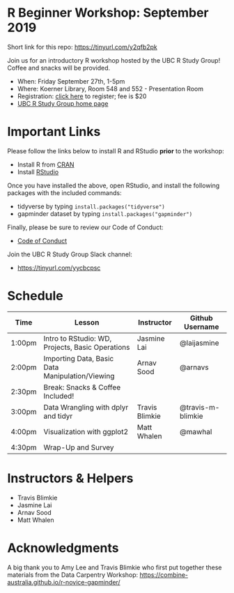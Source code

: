 # R Beginner Workshop: September 2019

Short link for this repo: https://tinyurl.com/y2qfb2pk

Join us for an introductory R workshop hosted by the UBC R Study Group! Coffee and snacks will be provided.

* When: Friday September 27th, 1-5pm
* Where: Koerner Library, Room 548 and 552 - Presentation Room
* Registration: [click here](https://www.eventbrite.ca/e/r-beginner-workshop-tickets-68936650377) to register; fee is $20
* [UBC R Study Group home page](https://ubc-r-study-group.github.io/studyGroup/)


# Important Links
Please follow the links below to install R and RStudio **prior** to the workshop:
* Install R from [CRAN](https://cran.r-project.org/)
* Install [RStudio](https://www.rstudio.com/)

Once you have installed the above, open RStudio, and install the following packages with the included commands:
* tidyverse by typing `install.packages("tidyverse")`
* gapminder dataset by typing `install.packages("gapminder")`

Finally, please be sure to review our Code of Conduct:
* [Code of Conduct](https://docs.carpentries.org/topic_folders/policies/code-of-conduct.html)

Join the UBC R Study Group Slack channel:
* https://tinyurl.com/yycbcpsc

# Schedule

| Time | Lesson | Instructor | Github Username |
|-----------|------------|---------|--------|
| 1:00pm | Intro to RStudio: WD, Projects, Basic Operations | Jasmine Lai | @laijasmine |
| 2:00pm | Importing Data, Basic Data Manipulation/Viewing | Arnav Sood | @arnavs |
| 2:30pm | Break: Snacks & Coffee Included! | | |
| 3:00pm | Data Wrangling with dplyr and tidyr | Travis Blimkie | @travis-m-blimkie |
| 4:00pm | Visualization with ggplot2 | Matt Whalen| @mawhal |
| 4:30pm | Wrap-Up and Survey | | |


# Instructors & Helpers

* Travis Blimkie
* Jasmine Lai
* Arnav Sood
* Matt Whalen

# Acknowledgments
A big thank you to Amy Lee and Travis Blimkie who first put together these materials from the Data Carpentry Workshop: https://combine-australia.github.io/r-novice-gapminder/